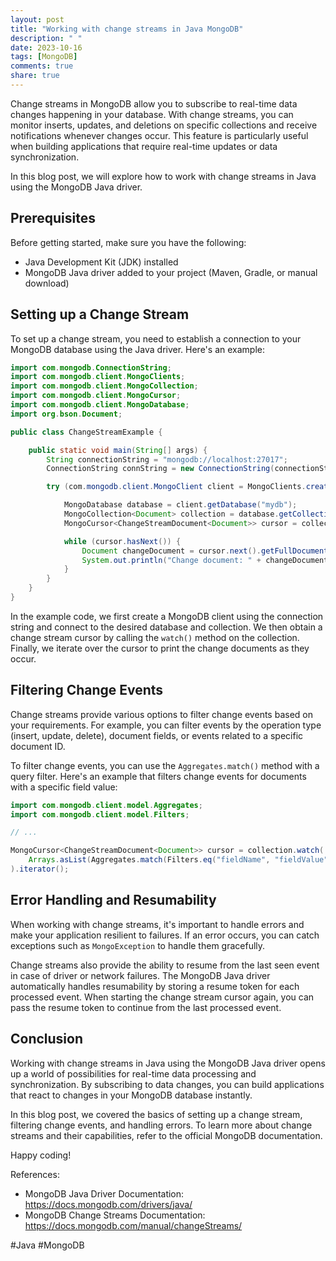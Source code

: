 ```yaml
---
layout: post
title: "Working with change streams in Java MongoDB"
description: " "
date: 2023-10-16
tags: [MongoDB]
comments: true
share: true
---
```


Change streams in MongoDB allow you to subscribe to real-time data changes happening in your database. With change streams, you can monitor inserts, updates, and deletions on specific collections and receive notifications whenever changes occur. This feature is particularly useful when building applications that require real-time updates or data synchronization.

In this blog post, we will explore how to work with change streams in Java using the MongoDB Java driver.

## Prerequisites
Before getting started, make sure you have the following:

- Java Development Kit (JDK) installed
- MongoDB Java driver added to your project (Maven, Gradle, or manual download)

## Setting up a Change Stream
To set up a change stream, you need to establish a connection to your MongoDB database using the Java driver. Here's an example:

```java
import com.mongodb.ConnectionString;
import com.mongodb.client.MongoClients;
import com.mongodb.client.MongoCollection;
import com.mongodb.client.MongoCursor;
import com.mongodb.client.MongoDatabase;
import org.bson.Document;

public class ChangeStreamExample {

    public static void main(String[] args) {
        String connectionString = "mongodb://localhost:27017";
        ConnectionString connString = new ConnectionString(connectionString);

        try (com.mongodb.client.MongoClient client = MongoClients.create(connString)) {

            MongoDatabase database = client.getDatabase("mydb");
            MongoCollection<Document> collection = database.getCollection("mycollection");
            MongoCursor<ChangeStreamDocument<Document>> cursor = collection.watch().iterator();

            while (cursor.hasNext()) {
                Document changeDocument = cursor.next().getFullDocument();
                System.out.println("Change document: " + changeDocument.toJson());
            }
        }
    }
}
```

In the example code, we first create a MongoDB client using the connection string and connect to the desired database and collection. We then obtain a change stream cursor by calling the `watch()` method on the collection. Finally, we iterate over the cursor to print the change documents as they occur.

## Filtering Change Events
Change streams provide various options to filter change events based on your requirements. For example, you can filter events by the operation type (insert, update, delete), document fields, or events related to a specific document ID.

To filter change events, you can use the `Aggregates.match()` method with a query filter. Here's an example that filters change events for documents with a specific field value:

```java
import com.mongodb.client.model.Aggregates;
import com.mongodb.client.model.Filters;

// ...

MongoCursor<ChangeStreamDocument<Document>> cursor = collection.watch(
    Arrays.asList(Aggregates.match(Filters.eq("fieldName", "fieldValue")))
).iterator();
```

## Error Handling and Resumability
When working with change streams, it's important to handle errors and make your application resilient to failures. If an error occurs, you can catch exceptions such as `MongoException` to handle them gracefully.

Change streams also provide the ability to resume from the last seen event in case of driver or network failures. The MongoDB Java driver automatically handles resumability by storing a resume token for each processed event. When starting the change stream cursor again, you can pass the resume token to continue from the last processed event.

## Conclusion
Working with change streams in Java using the MongoDB Java driver opens up a world of possibilities for real-time data processing and synchronization. By subscribing to data changes, you can build applications that react to changes in your MongoDB database instantly.

In this blog post, we covered the basics of setting up a change stream, filtering change events, and handling errors. To learn more about change streams and their capabilities, refer to the official MongoDB documentation.

Happy coding!

References:
- MongoDB Java Driver Documentation: https://docs.mongodb.com/drivers/java/
- MongoDB Change Streams Documentation: https://docs.mongodb.com/manual/changeStreams/ 

#Java #MongoDB